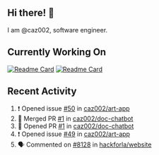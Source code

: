## Hi there! 👋

I am @caz002, software engineer.

## Currently Working On
[![Readme Card](https://github-readme-stats.vercel.app/api/pin/?username=caz002&repo=art-app&hide_border=true&bg_color=1F222E&title_color=F85D7F&icon_color=F8D866&theme=react&show_icons=false)](https://github.com/caz002/art-app)
[![Readme Card](https://github-readme-stats.vercel.app/api/pin/?username=hackforla&repo=website&hide_border=true&bg_color=1F222E&title_color=F85D7F&icon_color=F8D866&theme=react)](https://github.com/hackforla/website)
## Recent Activity
<!--START_SECTION:activity-->
1. ❗ Opened issue [#50](https://github.com/caz002/art-app/issues/50) in [caz002/art-app](https://github.com/caz002/art-app)
2. 🎉 Merged PR [#1](https://github.com/caz002/doc-chatbot/pull/1) in [caz002/doc-chatbot](https://github.com/caz002/doc-chatbot)
3. 💪 Opened PR [#1](https://github.com/caz002/doc-chatbot/pull/1) in [caz002/doc-chatbot](https://github.com/caz002/doc-chatbot)
4. ❗ Opened issue [#49](https://github.com/caz002/art-app/issues/49) in [caz002/art-app](https://github.com/caz002/art-app)
5. 🗣 Commented on [#8128](https://github.com/hackforla/website/issues/8128#issuecomment-3315390833) in [hackforla/website](https://github.com/hackforla/website)
<!--END_SECTION:activity-->
